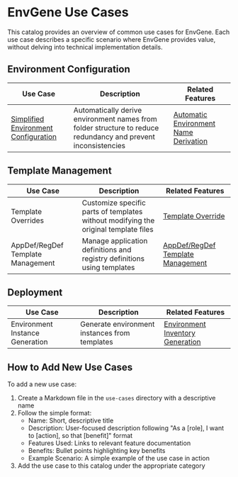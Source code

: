 # EnvGene Use Cases

This catalog provides an overview of common use cases for EnvGene. Each use case describes a specific scenario where EnvGene provides value, without delving into technical implementation details.

## Environment Configuration

| Use Case | Description | Related Features |
|----------|-------------|-----------------|
| [Simplified Environment Configuration](auto-environment-name.md) | Automatically derive environment names from folder structure to reduce redundancy and prevent inconsistencies | [Automatic Environment Name Derivation](/docs/features/auto-env-name-derivation.md) |

## Template Management

| Use Case | Description | Related Features |
|----------|-------------|-----------------|
| Template Overrides | Customize specific parts of templates without modifying the original template files | [Template Override](/docs/features/template-override.md) |
| AppDef/RegDef Template Management | Manage application definitions and registry definitions using templates | [AppDef/RegDef Template Management](/docs/features/app-reg-defs.md) |

## Deployment

| Use Case | Description | Related Features |
|----------|-------------|-----------------|
| Environment Instance Generation | Generate environment instances from templates | [Environment Inventory Generation](/docs/features/env-inventory-generation.md) |

## How to Add New Use Cases

To add a new use case:

1. Create a Markdown file in the `use-cases` directory with a descriptive name
2. Follow the simple format:
   - Name: Short, descriptive title
   - Description: User-focused description following "As a [role], I want to [action], so that [benefit]" format
   - Features Used: Links to relevant feature documentation
   - Benefits: Bullet points highlighting key benefits
   - Example Scenario: A simple example of the use case in action
3. Add the use case to this catalog under the appropriate category
